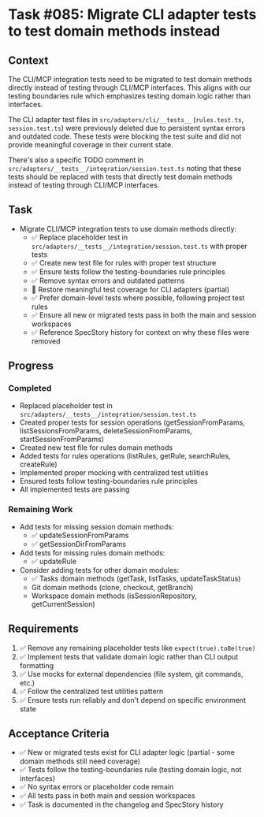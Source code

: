 # Task #085: Migrate CLI adapter tests to test domain methods instead

## Context

The CLI/MCP integration tests need to be migrated to test domain methods directly instead of testing through CLI/MCP interfaces. This aligns with our testing boundaries rule which emphasizes testing domain logic rather than interfaces.

The CLI adapter test files in `src/adapters/cli/__tests__` (`rules.test.ts`, `session.test.ts`) were previously deleted due to persistent syntax errors and outdated code. These tests were blocking the test suite and did not provide meaningful coverage in their current state.

There's also a specific TODO comment in `src/adapters/__tests__/integration/session.test.ts` noting that these tests should be replaced with tests that directly test domain methods instead of testing through CLI/MCP interfaces.

## Task

- Migrate CLI/MCP integration tests to use domain methods directly:
  - ✅ Replace placeholder test in `src/adapters/__tests__/integration/session.test.ts` with proper tests
  - ✅ Create new test file for rules with proper test structure
  - ✅ Ensure tests follow the testing-boundaries rule principles
  - ✅ Remove syntax errors and outdated patterns
  - 🔄 Restore meaningful test coverage for CLI adapters (partial)
  - ✅ Prefer domain-level tests where possible, following project test rules
  - ✅ Ensure all new or migrated tests pass in both the main and session workspaces
  - ✅ Reference SpecStory history for context on why these files were removed

## Progress

### Completed
- Replaced placeholder test in `src/adapters/__tests__/integration/session.test.ts`
- Created proper tests for session operations (getSessionFromParams, listSessionsFromParams, deleteSessionFromParams, startSessionFromParams)
- Created new test file for rules domain methods
- Added tests for rules operations (listRules, getRule, searchRules, createRule)
- Implemented proper mocking with centralized test utilities
- Ensured tests follow testing-boundaries rule principles
- All implemented tests are passing

### Remaining Work
- Add tests for missing session domain methods:
  - ✅ updateSessionFromParams
  - ✅ getSessionDirFromParams
- Add tests for missing rules domain methods:
  - ✅ updateRule
- Consider adding tests for other domain modules:
  - ✅ Tasks domain methods (getTask, listTasks, updateTaskStatus)
  - Git domain methods (clone, checkout, getBranch)
  - Workspace domain methods (isSessionRepository, getCurrentSession)

## Requirements

1. ✅ Remove any remaining placeholder tests like `expect(true).toBe(true)`
2. ✅ Implement tests that validate domain logic rather than CLI output formatting
3. ✅ Use mocks for external dependencies (file system, git commands, etc.)
4. ✅ Follow the centralized test utilities pattern
5. ✅ Ensure tests run reliably and don't depend on specific environment state

## Acceptance Criteria

- ✅ New or migrated tests exist for CLI adapter logic (partial - some domain methods still need coverage)
- ✅ Tests follow the testing-boundaries rule (testing domain logic, not interfaces)
- ✅ No syntax errors or placeholder code remain
- ✅ All tests pass in both main and session workspaces
- ✅ Task is documented in the changelog and SpecStory history
